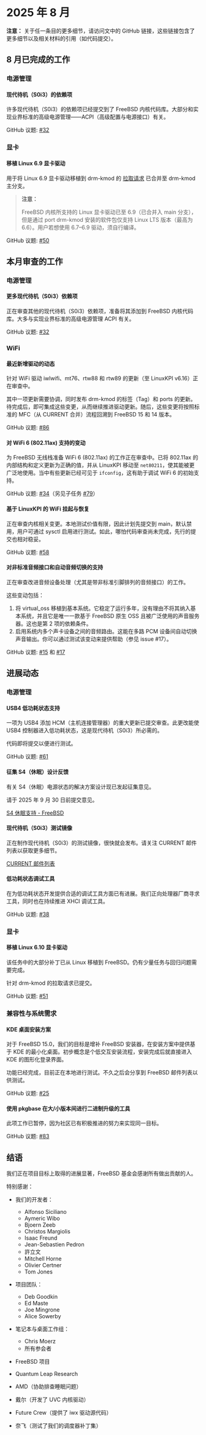 # 2025 年 8 月

**注意：** 关于任一条目的更多细节，请访问文中的 GitHub 链接，这些链接包含了更多细节以及相关材料的引用（如代码提交）。

## 8 月已完成的工作

### 电源管理

#### 现代待机（S0i3）的依赖项

许多现代待机（S0i3）的依赖项已经提交到了 FreeBSD 内核代码库。大部分和实现业界标准的高级电源管理——ACPI（高级配置与电源接口）有关。

GitHub 议题: [#32](https://github.com/FreeBSDFoundation/proj-laptop/issues/32)

### 显卡

#### 移植 Linux 6.9 显卡驱动

用于将 Linux 6.9 显卡驱动移植到 drm-kmod 的 [拉取请求](https://github.com/freebsd/drm-kmod/pull/361) 已合并至 drm-kmod 主分支。

>**注意：**
>
>FreeBSD 内核所支持的 Linux 显卡驱动已至 6.9（已合并入 main 分支），但是通过 port drm-kmod 安装的软件包仅支持 Linux LTS 版本（最高为 6.6）。用户若想使用 6.7–6.9 驱动，须自行编译。

GitHub 议题: [#50](https://github.com/FreeBSDFoundation/proj-laptop/issues/50)

## 本月审查的工作

### 电源管理

#### 更多现代待机（S0i3）依赖项

正在审查其他的现代待机（S0i3）依赖项，准备将其添加到 FreeBSD 内核代码库。大多与实现业界标准的高级电源管理 ACPI 有关。

GitHub 议题: [#32](https://github.com/FreeBSDFoundation/proj-laptop/issues/32)

### WiFi

#### 最近新增驱动的动态

针对 WiFi 驱动 iwlwifi、mt76、rtw88 和 rtw89 的更新（至 LinuxKPI v6.16）正在审查中。

其中一项更新需要协调，同时发布 drm-kmod 的标签（Tag）和 ports 的更新。待完成后，即可集成这些变更，从而继续推进驱动更新。随后，这些变更将按照标准的 MFC（从 CURRENT 合并）流程回溯到 FreeBSD 15 和 14 版本。

GitHub 议题: [#86](https://github.com/FreeBSDFoundation/proj-laptop/issues/86)

#### 对 WiFi 6 (802.11ax) 支持的变动

为 FreeBSD 无线栈准备 WiFi 6 (802.11ax) 的工作正在审查中。已将 802.11ax 的内部结构和定义更新为正确的值，并从 LinuxKPI 移动至 `net80211`，使其能被更广泛地使用。当中有些更新已经可见于 `ifconfig`，这有助于调试 WiFi 6 的初始支持。

GitHub 议题: [#34](https://github.com/FreeBSDFoundation/proj-laptop/issues/34)（另见子任务 [#79](https://github.com/FreeBSDFoundation/proj-laptop/issues/79)）

#### 基于 LinuxKPI 的 WiFi 挂起与恢复

正在审查内核相关变更。本地测试价值有限，因此计划先提交到 main，默认禁用，用户可通过 sysctl 启用进行测试。如此，哪怕代码审查尚未完成，先行的提交也相对稳妥。

GitHub 议题: [#58](https://github.com/FreeBSDFoundation/proj-laptop/issues/58)

#### 对非标准音频接口和自动音频切换的支持

正在审查改进音频设备处理（尤其是带非标准引脚排列的音频接口）的工作。

这些变动包括：

1. 将 virtual_oss 移植到基本系统。它稳定了运行多年，没有理由不将其纳入基本系统，并且它是唯一一款基于 FreeBSD 原生 OSS 且被广泛使用的声音服务器。这也是第 2 项的依赖条件。
2. 启用系统内多个声卡设备之间的音频路由。这能在多路 PCM 设备间自动切换声音输出。你可以通过测试该变动来提供帮助（参见 issue #17）。

GitHub 议题: [#15](https://github.com/FreeBSDFoundation/proj-laptop/issues/15) 和 [#17](https://github.com/FreeBSDFoundation/proj-laptop/issues/17)

## 进展动态

### 电源管理

#### USB4 低功耗状态支持

一项为 USB4 添加 HCM（主机连接管理器）的重大更新已提交审查。此更改能使 USB4 控制器进入低功耗状态，这是现代待机（S0i3）所必需的。

代码即将提交以便进行测试。

GitHub 议题: [#61](https://github.com/FreeBSDFoundation/proj-laptop/issues/61)

#### 征集 S4（休眠）设计反馈

有关 S4（休眠）电源状态的解决方案设计现已发起征集意见。

请于 2025 年 9 月 30 日前提交意见。

[S4 休眠支持 - FreeBSD](https://lists.freebsd.org/archives/freebsd-arch/2025-August/001030.html)

#### 现代待机（S0i3）测试镜像

正在制作现代待机（S0i3）的测试镜像，很快就会发布。请关注 CURRENT 邮件列表以获取更多细节。

[CURRENT 邮件列表](https://lists.freebsd.org/archives/freebsd-current/)

#### 低功耗状态调试工具

在为低功耗状态开发提供合适的调试工具方面已有进展。我们正向处理器厂商寻求工具，同时也在持续推进 XHCI 调试工具。

GitHub 议题: [#38](https://github.com/FreeBSDFoundation/proj-laptop/issues/38)

### 显卡

#### 移植 Linux 6.10 显卡驱动

该任务中的大部分补丁已从 Linux 移植到 FreeBSD。仍有少量任务与回归问题需要完成。

针对 drm-kmod 的拉取请求已提交。

GitHub 议题: [#51](https://github.com/FreeBSDFoundation/proj-laptop/issues/51)

### 兼容性与系统需求

#### KDE 桌面安装方案

对于 FreeBSD 15.0，我们的目标是增补 FreeBSD 安装器，在安装方案中提供基于 KDE 的最小化桌面。初步概念是个低交互安装流程，安装完成后就直接进入 KDE 的图形化登录界面。

功能已经完成，目前正在本地进行测试。不久之后会分享到 FreeBSD 邮件列表以供测试。

GitHub 议题: [#25](https://github.com/FreeBSDFoundation/proj-laptop/issues/25)

#### 使用 pkgbase 在大/小版本间进行二进制升级的工具

此项工作已暂停，因为社区已有积极推进的努力来实现同一目标。

GitHub 议题: [#83](https://github.com/FreeBSDFoundation/proj-laptop/issues/83)

## 结语

我们正在项目目标上取得的进展显著，FreeBSD 基金会感谢所有做出贡献的人。

特别感谢：

* 我们的开发者：

  * Alfonso Siciliano
  * Aymeric Wibo
  * Bjoern Zeeb
  * Christos Margiolis
  * Isaac Freund
  * Jean-Sebastien Pedron
  * 許立文
  * Mitchell Horne
  * Olivier Certner
  * Tom Jones
* 项目团队：
  * Deb Goodkin
  * Ed Maste
  * Joe Mingrone
  * Alice Sowerby
* 笔记本与桌面工作组：
  * Chris Moerz
  * 所有参会者
* FreeBSD 项目
* Quantum Leap Research
* AMD（协助排查睡眠问题）
* 戴尔（开发了 UVC 内核驱动）
* Future Crew（提供了 iwx 驱动源代码）
* 奈飞（测试了我们的调度器补丁集）

